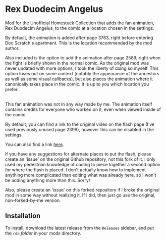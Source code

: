 # Rex Duodecim Angelus
Mod for the Unofficial Homestuck Collection that adds the fan animation, Rex Duodecim Angelus, to the comic at a location chosen in the settings.

By default, the animation is added after page 3763, right before entering Doc Scratch's apartment. This is the location recommended by the mod author.

Also included is the option to add the animation after page 2589, right when the fight is briefly shown in the normal comic. As the original mod was never updated with more options, I took the liberty of doing so myself. This option loses out on some context (notably the appearance of the ancestors as well as some visual callbacks), but also places the animation where it canonically takes place in the comic. It is up to you which location you prefer.<br /><br />

This fan animation was not in any way made by me. The animation itself contains credits for everyone who worked on it, even when viewed inside of the comic.

By default, you can find a link to the original video on the flash page (I've used previously unused page 2399), however this can be disabled in the settings.

You can also find a link [here](https://www.youtube.com/watch?v=-19Up0dLzNw). 

If you have any suggestions for alternate places to put the flash, please create an 'issue' on the original Github repository, not this fork of it. I only used my pedestrian knowledge of coding to piece together a second option for where the flash is placed. I don't actually know how to implement anything more complicated than editing what was already here, so I won't be adding anything more than this. Sorry! 

Also, please create an 'issue' on this forked repository if I broke the original mod in some way without realizing it. If I did, then just go use the original, non-forked-by-me version.

## Installation
To install, download the latest release from the `Releases` sidebar, and put the `rda` *folder* in your mods directory.
